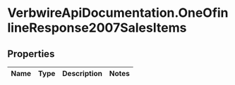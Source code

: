 # VerbwireApiDocumentation.OneOfinlineResponse2007SalesItems

## Properties
Name | Type | Description | Notes
------------ | ------------- | ------------- | -------------
